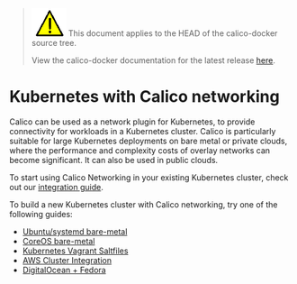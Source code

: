 <!--- master only -->
> ![warning](../images/warning.png) This document applies to the HEAD of the calico-docker source tree.
>
> View the calico-docker documentation for the latest release [here](https://github.com/projectcalico/calico-docker/blob/v0.11.0/README.md).
<!--- else
> You are viewing the calico-docker documentation for release **release**.
<!--- end of master only -->

# Kubernetes with Calico networking
Calico can be used as a network plugin for Kubernetes, to provide connectivity for workloads in a Kubernetes cluster.  Calico is particularly suitable for large Kubernetes deployments on bare metal or private clouds, where the performance and complexity costs of overlay networks can become significant. It can also be used in public clouds.

To start using Calico Networking in your existing Kubernetes cluster, check out our [integration guide](KubernetesIntegration.md).

To build a new Kubernetes cluster with Calico networking, try one of the following guides:

- [Ubuntu/systemd bare-metal](https://github.com/kubernetes/kubernetes/blob/master/docs/getting-started-guides/ubuntu-calico.md)
- [CoreOS bare-metal](https://github.com/kubernetes/kubernetes/blob/master/docs/getting-started-guides/coreos/bare_metal_calico.md)
- [Kubernetes Vagrant Saltfiles](VagrantProvisioner.md)
- [AWS Cluster Integration](AWSIntegration.md)
- [DigitalOcean + Fedora](https://github.com/kubernetes/kubernetes/blob/master/docs/getting-started-guides/fedora/fedora-calico.md)

